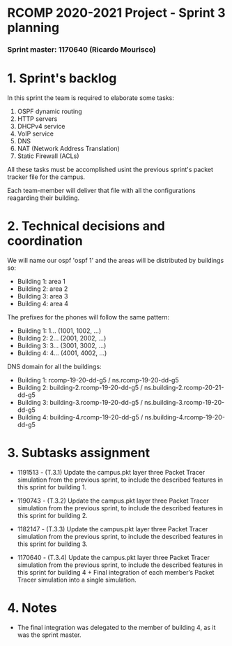 RCOMP 2020-2021 Project - Sprint 3 planning
===========================================
### Sprint master: 1170640 (Ricardo Mourisco) ###

# 1. Sprint's backlog #

In this sprint the team is required to elaborate some tasks:
1. OSPF dynamic routing
2. HTTP servers
3. DHCPv4 service
4. VoIP service
5. DNS
6. NAT (Network Address Translation)
7. Static Firewall (ACLs)

All these tasks must be accomplished usint the previous sprint's packet tracker file for the campus.

Each team-member will deliver that file with all the configurations reagarding their building.

# 2. Technical decisions and coordination #

We will name our ospf 'ospf 1' and the areas will be distributed by buildings so:
- Building 1: area 1
- Building 2: area 2
- Building 3: area 3
- Building 4: area 4

The prefixes for the phones will follow the same pattern:
- Building 1: 1... (1001, 1002, ...)
- Building 2: 2... (2001, 2002, ...)
- Building 3: 3... (3001, 3002, ...)
- Building 4: 4... (4001, 4002, ...)

DNS domain for all the buildings:
- Building 1: rcomp-19-20-dd-g5 / ns.rcomp-19-20-dd-g5
- Building 2: building-2.rcomp-19-20-dd-g5 / ns.building-2.rcomp-20-21-dd-g5
- Building 3: building-3.rcomp-19-20-dd-g5 / ns.building-3.rcomp-19-20-dd-g5
- Building 4: building-4.rcomp-19-20-dd-g5 / ns.building-4.rcomp-19-20-dd-g5

# 3. Subtasks assignment #

  * 1191513 - (T.3.1) Update the campus.pkt layer three Packet Tracer simulation from the previous sprint, to include the described features in this sprint for building 1.

  * 1190743 - (T.3.2) Update the campus.pkt layer three Packet Tracer simulation from the previous sprint, to include the described features in this sprint for building 2.

  * 1182147 - (T.3.3) Update the campus.pkt layer three Packet Tracer simulation from the previous sprint, to include the described features in this sprint for building 3.

  * 1170640 - (T.3.4) Update the campus.pkt layer three Packet Tracer simulation from the previous sprint, to include the described features in this sprint for building 4 + Final integration of each member’s Packet Tracer simulation into a single simulation.

# 4. Notes #

- The final integration was delegated to the member of building 4, as it was the sprint master.

